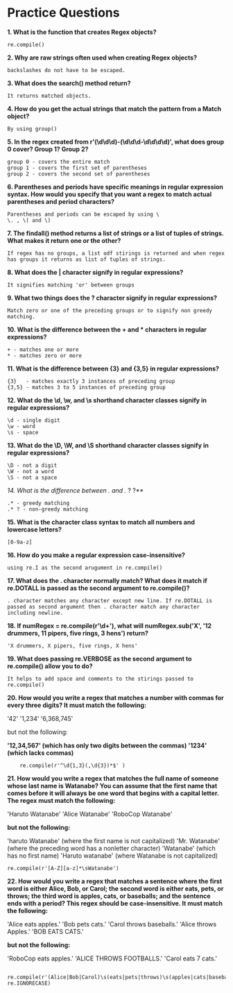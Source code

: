 # Practice Questions

**1. What is the function that creates Regex objects?**

	re.compile()

**2. Why are raw strings often used when creating Regex objects?**

	backslashes do not have to be escaped.


**3. What does the search() method return?**

	It returns matched objects.

**4. How do you get the actual strings that match the pattern from a Match object?**

	By using group()

**5. In the regex created from r'(\d\d\d)-(\d\d\d-\d\d\d\d)', what does group 0 cover? Group 1? Group 2?**

	group 0 - covers the entire match
	group 1 - covers the first set of parentheses
	group 2 - covers the second set of parentheses

**6. Parentheses and periods have specific meanings in regular expression syntax. How would you specify that you want a regex to match actual parentheses and period characters?**

	Parentheses and periods can be escaped by using \ 
	\. , \( and \)	

**7. The findall() method returns a list of strings or a list of tuples of strings. What makes it return one or the other?**

	If regex has no groups, a list odf stirings is returned and when regex has groups it returns as list of tuples of strings.

**8. What does the | character signify in regular expressions?**

   	It signifies matching 'or' between groups


**9. What two things does the ? character signify in regular expressions?**

	Match zero or one of the preceding groups or to signify non greedy matching.

**10. What is the difference between the + and * characters in regular expressions?**

	+ - matches one or more
	* - matches zero or more

**11. What is the difference between {3} and {3,5} in regular expressions?**
	
	{3}   - matches exactly 3 instances of preceding group
	{3,5} - matches 3 to 5 instances of preceding group

**12. What do the \d, \w, and \s shorthand character classes signify in regular expressions?**

	\d - single digit
	\w - word
	\s - space

**13. What do the \D, \W, and \S shorthand character classes signify in regular expressions?**

	\D - not a digit
	\W - not a word
	\S - not a space

**14. What is the difference between .* and .* ? ?**
	
	.* - greedy matching
	.* ? - non-greedy matching

**15. What is the character class syntax to match all numbers and lowercase letters?**

	[0-9a-z]

**16. How do you make a regular expression case-insensitive?**

	using re.I as the second arugument in re.compile()

**17. What does the . character normally match? What does it match if re.DOTALL is passed as the second argument to re.compile()?**

	. character matches any character except new line. If re.DOTALL is passed as second argument then . character match any character including newline.

**18. If numRegex = re.compile(r'\d+'), what will numRegex.sub('X', '12 drummers, 11 pipers, five rings, 3 hens') return?**

	'X drummers, X pipers, five rings, X hens'

**19. What does passing re.VERBOSE as the second argument to re.compile() allow you to do?**

	It helps to add space and comments to the stirings passed to re.compile()

**20. How would you write a regex that matches a number with commas for every three digits? It must match the following:**

   '42'
   '1,234'
   '6,368,745'

but not the following:

**'12,34,567' (which has only two digits between the commas)
'1234' (which lacks commas)**
	
		re.compile(r'^\d{1,3}(,\d{3})*$' )

**21. How would you write a regex that matches the full name of someone whose last name is Watanabe? You can assume that the first name that comes before it will always be one word that begins with a capital letter. The regex must match the following:**

'Haruto Watanabe'
'Alice Watanabe'
'RoboCop Watanabe'

**but not the following:**

'haruto Watanabe' (where the first name is not capitalized)
'Mr. Watanabe' (where the preceding word has a nonletter character)
'Watanabe' (which has no first name)
'Haruto watanabe' (where Watanabe is not capitalized)


	re.compile(r'[A-Z][a-z]*\sWatanabe')


**22. How would you write a regex that matches a sentence where the first word is either Alice, Bob, or Carol; the second word is either eats, pets, or throws; the third word is apples, cats, or baseballs; and the sentence ends with a period? This regex should be case-insensitive. It must match the following:**

'Alice eats apples.'
'Bob pets cats.'
'Carol throws baseballs.'
'Alice throws Apples.'
'BOB EATS CATS.'

**but not the following:**

'RoboCop eats apples.'
'ALICE THROWS FOOTBALLS.'
'Carol eats 7 cats.'


	 re.compile(r'(Alice|Bob|Carol)\s(eats|pets|throws)\s(apples|cats|baseballs)\.', re.IGNORECASE)

	





